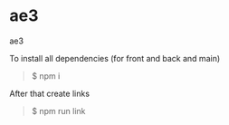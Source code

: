 # ae3
ae3

To install all dependencies (for front and back and main)
>$ npm i

After that create links
>$ npm run link
